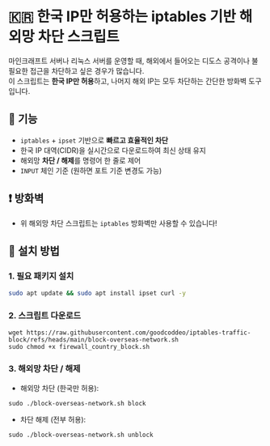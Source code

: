 # 🇰🇷 한국 IP만 허용하는 iptables 기반 해외망 차단 스크립트

마인크래프트 서버나 리눅스 서버를 운영할 때, 해외에서 들어오는 디도스 공격이나 불필요한 접근을 차단하고 싶은 경우가 많습니다.  
이 스크립트는 **한국 IP만 허용**하고, 나머지 해외 IP는 모두 차단하는 간단한 방화벽 도구입니다.

## 🧰 기능

- `iptables` + `ipset` 기반으로 **빠르고 효율적인 차단**
- 한국 IP 대역(CIDR)을 실시간으로 다운로드하여 최신 상태 유지
- 해외망 **차단 / 해제**를 명령어 한 줄로 제어
- `INPUT` 체인 기준 (원하면 포트 기준 변경도 가능)

## ❗ 방화벽
- 위 해외망 차단 스크립트는 `iptables` 방화벽만 사용할 수 있습니다!

## 🔧 설치 방법

### 1. 필요 패키지 설치

```bash
sudo apt update && sudo apt install ipset curl -y
```

### 2. 스크립트 다운로드
```
wget https://raw.githubusercontent.com/goodcoddeo/iptables-traffic-block/refs/heads/main/block-overseas-network.sh
sudo chmod +x firewall_country_block.sh
```

### 3. 해외망 차단 / 해제
- 해외망 차단 (한국만 허용):
```
sudo ./block-overseas-network.sh block
```

- 차단 해제 (전부 허용):
```
sudo ./block-overseas-network.sh unblock
```
